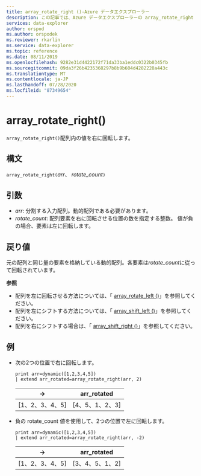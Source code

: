 ```yaml
---
title: array_rotate_right ()-Azure データエクスプローラー
description: この記事では、Azure データエクスプローラーの array_rotate_right () について説明します。
services: data-explorer
author: orspod
ms.author: orspodek
ms.reviewer: rkarlin
ms.service: data-explorer
ms.topic: reference
ms.date: 08/11/2019
ms.openlocfilehash: 9282e31d4422172f71da33ba1eddc0322b0345fb
ms.sourcegitcommit: 09da3f26b4235368297b8b9b604d4282228a443c
ms.translationtype: MT
ms.contentlocale: ja-JP
ms.lasthandoff: 07/28/2020
ms.locfileid: "87349654"
---
```

# <a name="array_rotate_right"></a>array_rotate_right()

`array_rotate_right()`配列内の値を右に回転します。

## <a name="syntax"></a>構文

`array_rotate_right(`*arr*、 *rotate_count*`)`

## <a name="arguments"></a>引数

* *arr*: 分割する入力配列。動的配列である必要があります。
* *rotate_count*: 配列要素を右に回転させる位置の数を指定する整数。 値が負の場合、要素は左に回転します。

## <a name="returns"></a>戻り値

元の配列と同じ量の要素を格納している動的配列。各要素は*rotate_count*に従って回転されています。

**参照**

* 配列を左に回転させる方法については、「 [array_rotate_left ()](array_rotate_leftfunction.md)」を参照してください。
* 配列を左にシフトする方法については、「 [array_shift_left ()](array_shift_leftfunction.md)」を参照してください。
* 配列を右にシフトする場合は、「 [array_shift_right ()](array_shift_rightfunction.md)」を参照してください。

## <a name="examples"></a>例

* 次の2つの位置で右に回転します。

    <!-- csl: https://help.kusto.windows.net:443/Samples -->
    ```kusto
    print arr=dynamic([1,2,3,4,5]) 
    | extend arr_rotated=array_rotate_right(arr, 2)
    ```
    
    |→|arr_rotated|
    |---|---|
    |[1、2、3、4、5]|[4、5、1、2、3]|

* 負の rotate_count 値を使用して、2つの位置で左に回転します。

    <!-- csl: https://help.kusto.windows.net:443/Samples -->
    ```kusto
    print arr=dynamic([1,2,3,4,5]) 
    | extend arr_rotated=array_rotate_right(arr, -2)
    ```
    
    |→|arr_rotated|
    |---|---|
    |[1、2、3、4、5]|[3、4、5、1、2]|
